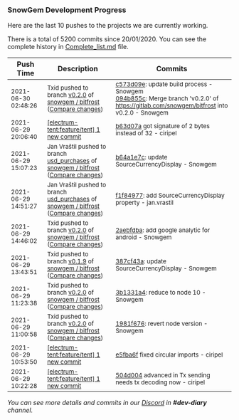 
### SnowGem Development Progress

Here are the last 10 pushes to the projects we are currently working.

There is a total of 5200 commits since 20/01/2020. You can see the complete history in
 [Complete_list.md](Complete_list.md) file.

| Push Time | Description | Commits |
| --- | --- | --- |
| <sub>2021-06-30 02:48:26</sub> | <sub>Txid pushed to branch [v0\.2\.0](https://gitlab.com/snowgem/bitfrost/commits/v0.2.0) of [snowgem / bitfrost](https://gitlab.com/snowgem/bitfrost) ([Compare changes](https://gitlab.com/snowgem/bitfrost/compare/2aebfdba99ef6e1289d5b2200462c2714025f828...094b855c5f00002fe4e9a8a6b6c530d7c0344da8))</sub> | <sub>[c573d09e](https://gitlab.com/snowgem/bitfrost/-/commit/c573d09ec520e40dc32e762f489fbcc63ab77776): update build process - Snowgem<br>[094b855c](https://gitlab.com/snowgem/bitfrost/-/commit/094b855c5f00002fe4e9a8a6b6c530d7c0344da8): Merge branch 'v0.2.0' of https://gitlab.com/snowgem/bitfrost into v0.2.0 - Snowgem</sub> |
| <sub>2021-06-29 20:06:40</sub> | <sub>[[electrum-tent:feature/tent] 1 new commit](https://github.com/ciripel/electrum-tent/commit/b63d07a58321f0fc3c809641e6be4ca08766cde6)</sub> | <sub>[b63d07a](https://github.com/ciripel/electrum-tent/commit/b63d07a58321f0fc3c809641e6be4ca08766cde6) got signature of 2 bytes instead of 32 - ciripel</sub> |
| <sub>2021-06-29 15:07:23</sub> | <sub>Jan Vraštil pushed to branch [usd\_purchases](https://gitlab.com/snowgem/bitfrost/commits/usd_purchases) of [snowgem / bitfrost](https://gitlab.com/snowgem/bitfrost) ([Compare changes](https://gitlab.com/snowgem/bitfrost/compare/f1f84977b8fbfd3bdc3e1dd801106f2828a76363...b64a1e7c1f0e2c5a75a4842eefadd4d92697e179))</sub> | <sub>[b64a1e7c](https://gitlab.com/snowgem/bitfrost/-/commit/b64a1e7c1f0e2c5a75a4842eefadd4d92697e179): update SourceCurrencyDisplay - Snowgem</sub> |
| <sub>2021-06-29 14:51:27</sub> | <sub>Jan Vraštil pushed to branch [usd\_purchases](https://gitlab.com/snowgem/bitfrost/commits/usd_purchases) of [snowgem / bitfrost](https://gitlab.com/snowgem/bitfrost) ([Compare changes](https://gitlab.com/snowgem/bitfrost/compare/2211798bfc86921a73ebe95b471bcac669b7bda7...f1f84977b8fbfd3bdc3e1dd801106f2828a76363))</sub> | <sub>[f1f84977](https://gitlab.com/snowgem/bitfrost/-/commit/f1f84977b8fbfd3bdc3e1dd801106f2828a76363): add SourceCurrencyDisplay property - jan.vrastil</sub> |
| <sub>2021-06-29 14:46:02</sub> | <sub>Txid pushed to branch [v0\.2\.0](https://gitlab.com/snowgem/bitfrost/commits/v0.2.0) of [snowgem / bitfrost](https://gitlab.com/snowgem/bitfrost) ([Compare changes](https://gitlab.com/snowgem/bitfrost/compare/63f63a48a274ff6b1bb58169133ef6ad899b112c...2aebfdba99ef6e1289d5b2200462c2714025f828))</sub> | <sub>[2aebfdba](https://gitlab.com/snowgem/bitfrost/-/commit/2aebfdba99ef6e1289d5b2200462c2714025f828): add google analytic for android - Snowgem</sub> |
| <sub>2021-06-29 13:43:51</sub> | <sub>Txid pushed to branch [v0\.1\.9](https://gitlab.com/snowgem/bitfrost/commits/v0.1.9) of [snowgem / bitfrost](https://gitlab.com/snowgem/bitfrost) ([Compare changes](https://gitlab.com/snowgem/bitfrost/compare/9985fef33c447428e43588265fa53e163f73b696...387cf43a1d195493c8387ce80ce721fce043bad2))</sub> | <sub>[387cf43a](https://gitlab.com/snowgem/bitfrost/-/commit/387cf43a1d195493c8387ce80ce721fce043bad2): update SourceCurrencyDisplay - Snowgem</sub> |
| <sub>2021-06-29 11:23:38</sub> | <sub>Txid pushed to branch [v0\.2\.0](https://gitlab.com/snowgem/bitfrost/commits/v0.2.0) of [snowgem / bitfrost](https://gitlab.com/snowgem/bitfrost) ([Compare changes](https://gitlab.com/snowgem/bitfrost/compare/1981f6769eb1ca80bf6abc33ab4a033bbddf8a6b...3b1331a4e62fcd157b0313dedefd9cdb560a50e5))</sub> | <sub>[3b1331a4](https://gitlab.com/snowgem/bitfrost/-/commit/3b1331a4e62fcd157b0313dedefd9cdb560a50e5): reduce to node 10 - Snowgem</sub> |
| <sub>2021-06-29 11:00:58</sub> | <sub>Txid pushed to branch [v0\.2\.0](https://gitlab.com/snowgem/bitfrost/commits/v0.2.0) of [snowgem / bitfrost](https://gitlab.com/snowgem/bitfrost) ([Compare changes](https://gitlab.com/snowgem/bitfrost/compare/63f63a48a274ff6b1bb58169133ef6ad899b112c...1981f6769eb1ca80bf6abc33ab4a033bbddf8a6b))</sub> | <sub>[1981f676](https://gitlab.com/snowgem/bitfrost/-/commit/1981f6769eb1ca80bf6abc33ab4a033bbddf8a6b): revert node version - Snowgem</sub> |
| <sub>2021-06-29 10:53:50</sub> | <sub>[[electrum-tent:feature/tent] 1 new commit](https://github.com/ciripel/electrum-tent/commit/e5fba6fea5311d17d27710da951f3d4d1f6760db)</sub> | <sub>[e5fba6f](https://github.com/ciripel/electrum-tent/commit/e5fba6fea5311d17d27710da951f3d4d1f6760db) fixed circular imports - ciripel</sub> |
| <sub>2021-06-29 10:22:28</sub> | <sub>[[electrum-tent:feature/tent] 1 new commit](https://github.com/ciripel/electrum-tent/commit/504d0041b591e132d9403a9da84a11057b7b00c4)</sub> | <sub>[504d004](https://github.com/ciripel/electrum-tent/commit/504d0041b591e132d9403a9da84a11057b7b00c4) advanced in Tx sending needs tx decoding now - ciripel</sub> |

_You can see more details and commits in our [Discord](https://discord.gg/zumGnbg) in **#dev-diary** channel._
